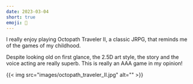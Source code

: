 ```yaml
---
date: 2023-03-04
short: true
emoji: 🎪
---
```


I really enjoy playing Octopath Traveler II, a classic JRPG, that reminds me of the games of my childhood.

Despite looking old on first glance, the 2.5D art style, the story and the voice acting are really superb. This is really an AAA game in my opinion!

{{< img src="images/octopath_traveler_II.jpg" alt="" >}}
